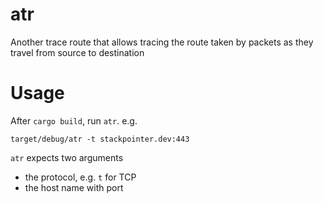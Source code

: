 # atr
Another trace route that allows tracing the route taken by packets as they travel from source to destination

# Usage
After `cargo build`, run `atr`. e.g.

`target/debug/atr -t stackpointer.dev:443`

`atr` expects two arguments
- the protocol, e.g. `t` for TCP
- the host name with port

